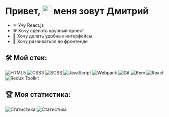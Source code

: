 # Привет, <img src="https://github.com/DmitriyLedovskih/portfolio/blob/main/src/images/hello.gif" width="28"> меня зовут Дмитрий

- ⚛️ Учу React.js
- ⚒️ Хочу сделать крупный проект
- 📱 Хочу делать удобные интерфейсы
- 🧠 Хочу развиваться во фронтенде

## 🛠️ Мой стек:
![HTML5](https://img.shields.io/badge/HTML5-333?style=for-the-badge&logo=html5&logoColor=E34F26)
![CSS3](https://img.shields.io/badge/CSS3-333?style=for-the-badge&logo=css3&logoColor=1572B6)
![SCSS](https://img.shields.io/badge/Scss-333?style=for-the-badge&logo=sass&logoColor=CC6699)
![JavaScript](https://img.shields.io/badge/JavaScript-333?style=for-the-badge&logo=javascript&logoColor=#f7e01d)
![Webpack](https://img.shields.io/badge/-Webpack-333?style=for-the-badge&logo=webpack&logoColor=231b7abf)
![Git](https://img.shields.io/badge/-Git-333?style=for-the-badge&logo=git&logoColor=f15135)
![Bem](https://img.shields.io/badge/-Бэм-333?style=for-the-badge&logo=bem&logoColor=fff)
![React](https://img.shields.io/badge/-React-333?style=for-the-badge&logo=react&logoColor=03d5fc)
![Redux Toolkit](https://img.shields.io/badge/Redux&nbsp;Toolkit-333?style=for-the-badge&logo=redux&logoColor=7549bc)

## 🏆 Моя статистика:
![Статистика](https://github-readme-stats.vercel.app/api/top-langs/?username=DmitriyLedovskih&theme=dark)
![Статистика](https://github-readme-stats.vercel.app/api?username=DmitriyLedovskih&show_icons=true&theme=dark)
